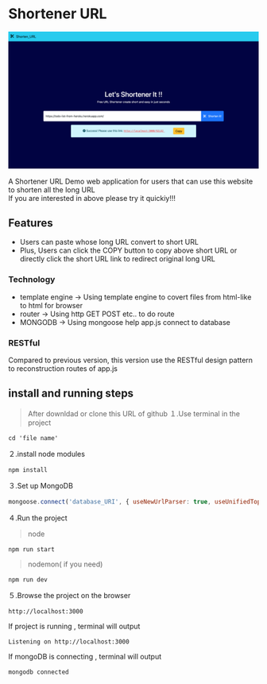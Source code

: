 # Shortener URL
![Index page about Shortener URL](./Public/shortener-url.png)

A Shortener URL Demo web application for users that can use this website to shorten all the long URL  
If you are interested in above please try it quickiy!!!

## Features
- Users can paste whose long URL convert to short URL
- Plus, Users can click the COPY button to copy above short URL or directly click the short URL link to redirect original long URL


### Technology
- template engine -> Using template engine to covert files from html-like to html for browser
- router -> Using http GET POST etc.. to do route
- MONGODB -> Using mongoose  help app.js  connect to database

### RESTful 
Compared to previous version, this version use the RESTful design pattern to reconstruction  routes of  app.js

## **install and running steps**

> After downldad or clone this URL of github
１.Use terminal in the project
```properties
cd 'file name'
```

２.install node modules

```properties
npm install
```

３.Set up MongoDB

```js
mongoose.connect('database_URI', { useNewUrlParser: true, useUnifiedTopology: true })
```
４.Run the project
> node
```properties
npm run start
```
> nodemon( if you need)
```properties
npm run dev
```
５.Browse the project on the browser

```
http://localhost:3000
```

If project is running , terminal will output
```
Listening on http://localhost:3000
```
If mongoDB is connecting , terminal will output 
```
mongodb connected
```
